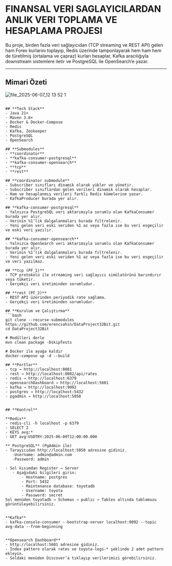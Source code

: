﻿# FINANSAL VERI SAGLAYICILARDAN ANLIK VERI TOPLAMA VE HESAPLAMA PROJESI

 Bu proje, birden fazla veri sağlayıcıdan (TCP streaming ve REST API) gelen ham Forex kurlarını toplayıp, Redis üzerinde tamponlayarak hem ham hem de türetilmiş (ortalama ve çapraz) kurları hesaplar, Kafka aracılığıyla downstream sistemlere iletir ve PostgreSQL ile OpenSearch’e yazar.

---

## Mimari Özeti
![file_2025-06-07_12 13 52 1](https://github.com/user-attachments/assets/2871dc95-e22b-4377-bac3-249c6c47de2f)
```plain

## **Tech Stack**
- Java 21+
- Maven 3.6+
- Docker & Docker-Compose
- Redis
- Kafka, Zookeeper
- PostgreSQL
- OpenSearch

## **Submodules**
- **coordinator**
- **kafka-consumer-postgresql**
- **kafka-consumer-opensearch**
- **tcp**
- **rest**

## **coordinator submodule**
- Subscriber sınıfları dinamik olarak yükler ve yönetir.  
- Subscriber sınıflardan gelen verileri dinamik olarak hesaplar.  
- Ham ve hesaplanmış verileri farklı Redis kümelerine yazar.  
- KafkaProducer burada yer alır.

## **kafka-consumer-postgresql**
- Yalnızca PostgreSQL veri aktarımıyla sorumlu olan KafkaConsumer burada yer alır.  
- Verinin %1’lik dalgalanmaları burada filtrelenir.  
- Yeni gelen veri eski veriden %1 az veya fazla ise bu veri esgeçilir ve eski veri yazılır.

## **kafka-consumer-opensearch**
- Yalnızca OpenSearch veri aktarımıyla sorumlu olan KafkaConsumer burada yer alır.  
- Verinin %1’lik dalgalanmaları burada filtrelenir.  
- Yeni gelen veri eski veriden %1 az veya fazla ise bu veri esgeçilir ve veri yazılmaz.

## **tcp (PF_1)**
- TCP protokolü ile streaming veri sağlayıcı simülatörünü barındırır veya tüketir.  
- Gerçekçi veri üretiminden sorumludur.

## **rest (PF_2)**
- REST API üzerinden periyodik rate sağlama.  
- Gerçekçi veri üretiminden sorumludur.

## **Kurulum ve Çalıştırma**
```bash
git clone --recurse-submodules https://github.com/erencsahin/DataProject32Bit.git
cd DataProject32Bit

# Modülleri derle
mvn clean package -DskipTests

# Docker ile ayağa kaldır
docker-compose up -d --build

## **Portlar**
- tcp → http://localhost:8081
- rest → http://localhost:8082/api/rates
- redis → http://localhost:6379
- opensearchDashboard → http://localhost:5601
- kafka → http://localhost:9092
- postgres → http://localhost:5432
- pgadmin → http://localhost:5050


## **Kontrol** 

**Redis**
- redis-cli -h localhost -p 6379
- SELECT 2
- KEYS avg:*
- GET avg:USDTRY:2025-06-09T12:00:00.000

** PostgreSQL** (PgAdmin ile)
- Tarayıcıdan http://localhost:5050 adresine gidiniz.
   -Username: admin@admin.com
   -Password: admin

- Sol kısımdan Register → Server
   - Aşağıdaki bilgileri girin:
       - Hostname: postgres
       - Port: 5432
       - Maintenance database: toyotadb
       - Username: toyota
       - Password: secret
Sol menüden toyotadb → Schemas → public → Tables altında tablomuzu görüntüleyebilirsiniz.


**Kafka**
- kafka-console-consumer --bootstrap-server localhost:9092 --topic avg-data --from-beginning


**Opensearch Dashboard**
- http://localhost:5601 adresine gidiniz.
- Index pattern olarak rates ve toyota-logs-* şeklinde 2 adet pattern ekleyin.
- Soldaki menüden Discover’a tıklayıp verilerimizi görebilirsiniz.
